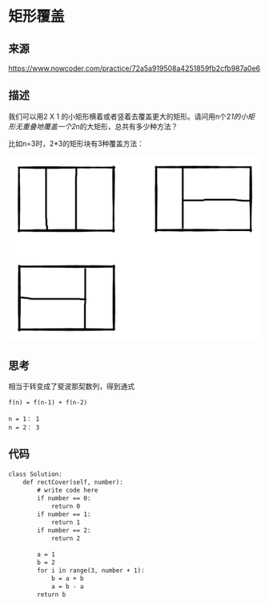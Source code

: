 # 矩形覆盖

## 来源

https://www.nowcoder.com/practice/72a5a919508a4251859fb2cfb987a0e6

## 描述

我们可以用2 X 1 的小矩形横着或者竖着去覆盖更大的矩形。请问用n个2*1的小矩形无重叠地覆盖一个2*n的大矩形，总共有多少种方法？

比如n=3时，2*3的矩形块有3种覆盖方法：

![image-20200625090357495](images/image-20200625090357495.png)

## 思考

相当于转变成了斐波那契数列，得到通式

```
f(n) = f(n-1) + f(n-2)

n = 1： 1
n = 2： 3
```



## 代码

```
class Solution:
    def rectCover(self, number):
        # write code here
        if number == 0:
            return 0
        if number == 1:
            return 1
        if number == 2:
            return 2
        
        a = 1
        b = 2
        for i in range(3, number + 1):
            b = a + b
            a = b - a
        return b
```

